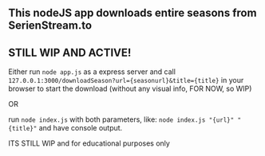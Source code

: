 ## This nodeJS app downloads entire seasons from SerienStream.to 

## STILL WIP AND ACTIVE!

Either run `node app.js` as a express server and call `127.0.0.1:3000/downloadSeason?url={seasonurl}&title={title}` in your browser to start the download (without any visual info, FOR NOW, so WIP)

OR

run `node index.js` with both parameters, like: `node index.js "{url}" "{title}"` and have console output.


ITS STILL WIP and for educational purposes only

